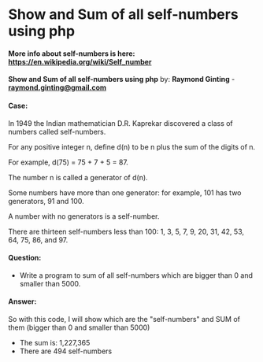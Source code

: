 # Show and Sum of all self-numbers using php

#### More info about self-numbers is here: https://en.wikipedia.org/wiki/Self_number

**Show and Sum of all self-numbers using php** by: **Raymond Ginting** - **raymond.ginting@gmail.com**

#### Case:

In 1949 the Indian mathematician D.R. Kaprekar discovered a class of numbers called self-numbers.

For any positive integer n, define d(n) to be n plus the sum of the digits of n.

For example, d(75) = 75 + 7 + 5 = 87.

The number n is called a generator of d(n).

Some numbers have more than one generator: for example, 101 has two generators, 91 and 100.

A number with no generators is a self-number.

There are thirteen self-numbers less than 100: 1, 3, 5, 7, 9, 20, 31, 42, 53, 64, 75, 86, and 97.

#### Question:
- Write a program to sum of all self-numbers which are bigger than 0 and smaller than 5000.

#### Answer:
So with this code, I will show which are the "self-numbers" and SUM of them (bigger than 0 and smaller than 5000)
 - The sum is: 1,227,365
 - There are 494 self-numbers
